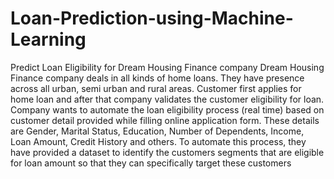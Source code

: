 # Loan-Prediction-using-Machine-Learning
Predict Loan Eligibility for Dream Housing Finance company Dream Housing Finance company deals in all kinds of home loans. They have presence across all urban, semi urban and rural areas. Customer first applies for home loan and after that company validates the customer eligibility for loan.  Company wants to automate the loan eligibility process (real time) based on customer detail provided while filling online application form. These details are Gender, Marital Status, Education, Number of Dependents, Income, Loan Amount, Credit History and others. To automate this process, they have provided a dataset to identify the customers segments that are eligible for loan amount so that they can specifically target these customers
